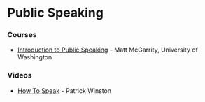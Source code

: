 # Public Speaking

### Courses

* [Introduction to Public Speaking](https://www.edx.org/course/introduction-to-public-speaking-2#.U-MYSfl_ub9) - Matt McGarrity, University of Washington

### Videos

* [How To Speak](https://www.youtube.com/watch?v=Unzc731iCUY) - Patrick Winston

